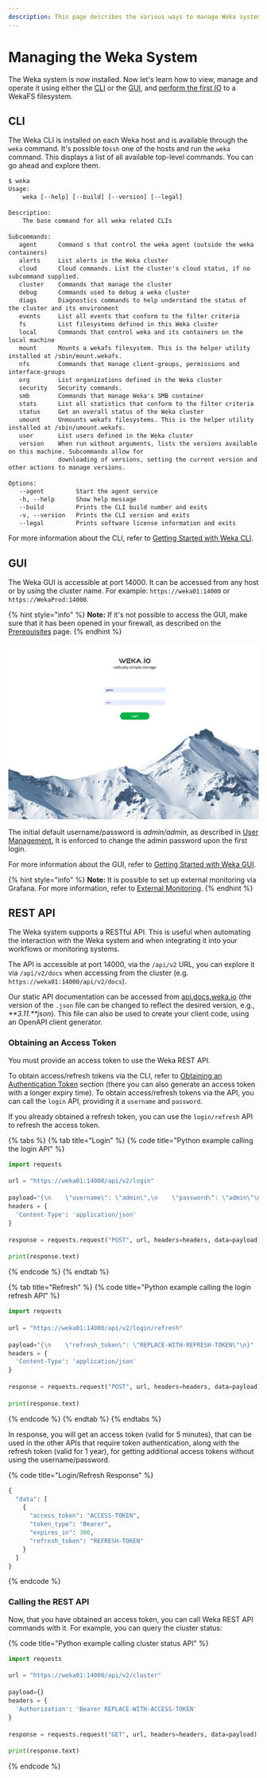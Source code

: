 ```yaml
---
description: This page describes the various ways to manage Weka system.
---
```


# Managing the Weka System

The Weka system is now installed. Now let's learn how to view, manage and operate it using either the [CLI](managing-wekaio-system.md#cli) or the [GUI](managing-wekaio-system.md#gui), and [perform the first IO](performing-the-first-io.md) to a WekaFS filesystem.

## CLI

The Weka CLI is installed on each Weka host and is available through the `weka` command. It's possible to`ssh` one of the hosts and run the `weka` command. This displays a list of all available top-level commands. You can go ahead and explore them.

```
$ weka
Usage:
    weka [--help] [--build] [--version] [--legal]

Description:
    The base command for all weka related CLIs

Subcommands:
   agent      Command s that control the weka agent (outside the weka containers)
   alerts     List alerts in the Weka cluster
   cloud      Cloud commands. List the cluster's cloud status, if no subcommand supplied.
   cluster    Commands that manage the cluster
   debug      Commands used to debug a weka cluster
   diags      Diagnostics commands to help understand the status of the cluster and its environment
   events     List all events that conform to the filter criteria
   fs         List filesystems defined in this Weka cluster
   local      Commands that control weka and its containers on the local machine
   mount      Mounts a wekafs filesystem. This is the helper utility installed at /sbin/mount.wekafs.
   nfs        Commands that manage client-groups, permissions and interface-groups
   org        List organizations defined in the Weka cluster
   security   Security commands.
   smb        Commands that manage Weka's SMB container
   stats      List all statistics that conform to the filter criteria
   status     Get an overall status of the Weka cluster
   umount     Unmounts wekafs filesystems. This is the helper utility installed at /sbin/umount.wekafs.
   user       List users defined in the Weka cluster
   version    When run without arguments, lists the versions available on this machine. Subcommands allow for
              downloading of versions, setting the current version and other actions to manage versions.

Options:
   --agent         Start the agent service
   -h, --help      Show help message
   --build         Prints the CLI build number and exits
   -v, --version   Prints the CLI version and exits
   --legal         Prints software license information and exits
```

For more information about the CLI, refer to [Getting Started with Weka CLI](cli-overview.md).

## GUI

The Weka GUI is accessible at port 14000. It can be accessed from any host or by using the cluster name. For example: `https://weka01:14000` or `https://WekaProd:14000`.

{% hint style="info" %}
**Note:** If it's not possible to access the GUI, make sure that it has been opened in your firewall, as described on the [Prerequisites](../support/prerequisites-and-compatibility.md) page.
{% endhint %}

![Weka Login Page](../.gitbook/assets/wekaio-login-page.png)

The initial default username/password is _admin/admin,_ as described in [User Management.](../usage/security/user-management.md) It is enforced to change the admin password upon the first login.

For more information about the GUI, refer to [Getting Started with Weka GUI](gui.md).

{% hint style="info" %}
**Note:** It is possible to set up external monitoring via Grafana. For more information, refer to [External Monitoring](../appendix/external-monitoring.md).
{% endhint %}

## REST API

The Weka system supports a RESTful API. This is useful when automating the interaction with the Weka system and when integrating it into your workflows or monitoring systems.

The API is accessible at port 14000, via the `/api/v2` URL, you can explore it via `/api/v2/docs` when accessing from the cluster (e.g. `https://weka01:14000/api/v2/docs`).

 Our static API documentation can be accessed from [api.docs.weka.io](https://api.docs.weka.io) (the version of the `.json` file can be changed to reflect the desired version, e.g., _**3.11.**json_). This file can also be used to create your client code, using an OpenAPI client generator.

### Obtaining an Access Token

You must provide an access token to use the Weka REST API. 

To obtain access/refresh tokens via the CLI, refer to [Obtaining an Authentication Token](../usage/security/#obtaining-an-authentication-token) section (there you can also generate an access token with a longer expiry time). To obtain access/refresh tokens via the API, you can call the `login` API, providing it a `username` and `password`. 

If you already obtained a refresh token, you can use the `login/refresh` API to refresh the access token.

{% tabs %}
{% tab title="Login" %}
{% code title="Python example calling the login API" %}
```python
import requests

url = "https://weka01:14000/api/v2/login"

payload="{\n    \"username\": \"admin\",\n    \"password\": \"admin\"\n}"
headers = {
  'Content-Type': 'application/json'
}

response = requests.request("POST", url, headers=headers, data=payload)

print(response.text)

```
{% endcode %}
{% endtab %}

{% tab title="Refresh" %}
{% code title="Python example calling the login refresh API" %}
```python
import requests

url = "https://weka01:14000/api/v2/login/refresh"

payload="{\n    \"refresh_token\": \"REPLACE-WITH-REFRESH-TOKEN\"\n}"
headers = {
  'Content-Type': 'application/json'
}

response = requests.request("POST", url, headers=headers, data=payload)

print(response.text)

```
{% endcode %}
{% endtab %}
{% endtabs %}

In response, you will get an access token (valid for 5 minutes), that can be used in the other APIs that require token authentication, along with the refresh token (valid for 1 year), for getting additional access tokens without using the username/password.

{% code title="Login/Refresh Response" %}
```python
{
  "data": [
    {
      "access_token": "ACCESS-TOKEN",
      "token_type": "Bearer",
      "expires_in": 300,
      "refresh_token": "REFRESH-TOKEN"
    }
  ]
}
```
{% endcode %}

### Calling the REST API

Now, that you have obtained an access token, you can call Weka REST API commands with it. For example, you can query the cluster status:

{% code title="Python example calling cluster status API" %}
```python
import requests

url = "https://weka01:14000/api/v2/cluster"

payload={}
headers = {
  'Authorization': 'Bearer REPLACE-WITH-ACCESS-TOKEN'
}

response = requests.request("GET", url, headers=headers, data=payload)

print(response.text)

```
{% endcode %}

